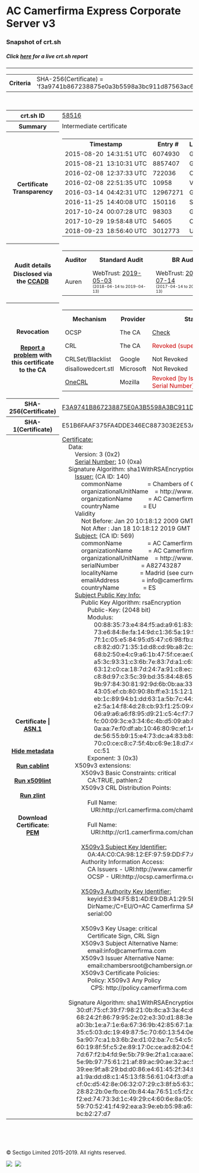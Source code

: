 # AC Camerfirma Express Corporate Server v3
### Snapshot of crt.sh
##### Click [here](https://crt.sh/?q=F3A9741B867238875E0A3B5598A3BC911D87563AC6EA47CEF85032FF948BEA31) for a live crt.sh report

---
<!DOCTYPE HTML PUBLIC "-//W3C//DTD HTML 4.0 Transitional//EN">
<HTML>

<BODY>

<TABLE>
  <TR>
    <TH class="outer">Criteria</TH>
    <TD class="outer">SHA-256(Certificate) = 'f3a9741b867238875e0a3b5598a3bc911d87563ac6ea47cef85032ff948bea31'</TD>
  </TR>
</TABLE>
<BR>
<TABLE>
  <TR>
    <TH class="outer">crt.sh ID</TH>
    <TD class="outer"><A href="?id=58516">58516</A></TD>
  </TR>
  <TR>
    <TH class="outer">Summary</TH>
    <TD class="outer">Intermediate certificate</TD>
  </TR>
  <TR>
    <TH class="outer">Certificate<BR>Transparency</TH>
    <TD class="outer">
<TABLE class="options" style="margin-left:0px">
  <TR>
    <TH>Timestamp</TH>
    <TH>Entry #</TH>
    <TH>Log Operator</TH>
    <TH>Log URL</TH>
  </TR>
  <TR>
    <TD>2015-08-20&nbsp; <FONT class="small">14:31:51 UTC</FONT></TD>
    <TD>6074930</TD>
    <TD>Google</TD>
    <TD>https://ct.googleapis.com/rocketeer</TD>
  </TR>
  <TR>
    <TD>2015-08-21&nbsp; <FONT class="small">13:10:31 UTC</FONT></TD>
    <TD>8857407</TD>
    <TD>Google</TD>
    <TD>https://ct.googleapis.com/pilot</TD>
  </TR>
  <TR>
    <TD>2016-02-08&nbsp; <FONT class="small">12:37:33 UTC</FONT></TD>
    <TD>722036</TD>
    <TD>Certly</TD>
    <TD>https://log.certly.io</TD>
  </TR>
  <TR>
    <TD>2016-02-08&nbsp; <FONT class="small">22:51:35 UTC</FONT></TD>
    <TD>10958</TD>
    <TD>Venafi</TD>
    <TD>https://ctlog.api.venafi.com</TD>
  </TR>
  <TR>
    <TD>2016-03-14&nbsp; <FONT class="small">04:42:31 UTC</FONT></TD>
    <TD>12967271</TD>
    <TD>Google</TD>
    <TD>https://ct.googleapis.com/aviator</TD>
  </TR>
  <TR>
    <TD>2016-11-25&nbsp; <FONT class="small">14:40:08 UTC</FONT></TD>
    <TD>150116</TD>
    <TD>Sectigo</TD>
    <TD>https://dodo.ct.comodo.com</TD>
  </TR>
  <TR>
    <TD>2017-10-24&nbsp; <FONT class="small">00:07:28 UTC</FONT></TD>
    <TD>98303</TD>
    <TD>Google</TD>
    <TD>https://ct.googleapis.com/logs/argon2019</TD>
  </TR>
  <TR>
    <TD>2017-10-29&nbsp; <FONT class="small">19:58:48 UTC</FONT></TD>
    <TD>54605</TD>
    <TD>Cloudflare</TD>
    <TD>https://ct.cloudflare.com/logs/nimbus2019</TD>
  </TR>
  <TR>
    <TD>2018-09-23&nbsp; <FONT class="small">18:56:40 UTC</FONT></TD>
    <TD>3012773</TD>
    <TD>Up in the Air</TD>
    <TD>https://ct.filippo.io/behindthesofa</TD>
  </TR>
</TABLE>
    </TD>
  </TR>
  <TR>
    <TH class="outer">Audit details<BR>
      <DIV class="small" style="padding-top:3px">Disclosed via the
        <A href="//ccadb-public.secure.force.com/mozilla/PublicAllIntermediateCerts" target="_blank">CCADB</A></DIV>
    </TH>
    <TD class="outer">
<TABLE class="options" style="margin-left:0px">
  <TR>
    <TH>Auditor</TH>
    <TH>Standard Audit</TH>
    <TH>BR Audit</TH>
    <TH>EV SSL Audit</TH>
    <TH>Documents</TH>
    <TH>CCADB</TH>
    <TH>Root Owner / Certificate</TH>
  </TR>
  <TR>
    <TD style="vertical-align:middle">Auren</TD>
    <TD>WebTrust:
      <A href="https://www.cpacanada.ca/generichandlers/CPACHandler.ashx?attachmentid=230425" target="_blank">2019-05-03</A>
      <BR><FONT style="font-size:8pt">(2018-04-14 to 2019-04-13)</FONT></TD>
    <TD>WebTrust:
      <A href="https://bugzilla.mozilla.org/attachment.cgi?id=8995930" target="_blank">2018-07-14</A>
      <BR><FONT style="font-size:8pt">(2017-04-14 to 2018-04-13)</FONT></TD>
    <TD>No    <TD>
      <A href="https://www.camerfirma.com/publico/DocumentosWeb/politicas/CAMERFIRMA_CPS_EIDAS_ES_1.2.10.pdf" target="blank">CP</A>
      <A href="https://www.camerfirma.com/publico/DocumentosWeb/politicas/CAMERFIRMA_CPS_EIDAS_EN_1.2.10.pdf" target="blank">CPS</A>
    </TD>
    <TD><A href="//ccadb.force.com/001o000000x58TAAAY" target="_blank">001o000000x58TAAAY</A></TD>
    <TD><A href="/?id=1251">AC Camerfirma, S.A.</A></TD>
  </TR>
</TABLE>
    </TD>
  </TR>
  <TR>
    <TH class="outer">Revocation<BR><BR>
      <DIV class="small" style="padding-top:3px"><A href="?id=58516&opt=problemreporting">Report a problem</A> with<BR>this certificate to the CA</DIV></TH>
    <TD class="outer">
      <TABLE class="options" style="margin-left:0px">
        <TR>
          <TH>Mechanism</TH>
          <TH>Provider</TH>
          <TH>Status</TH>
          <TH>Revocation Date</TH>
          <TH>Last Observed in CRL</TH>
          <TH>Last Checked <SPAN style="color:#CC0000;vertical-align:middle;font-size:70%;font-weight:normal">(Error)</SPAN></TH>
        </TR>
        <TR>
          <TD>OCSP</TD>
          <TD>The CA</TD>
          <TD><A href="?id=58516&opt=ocsp">Check</A></TD>
          <TD><SPAN style="color:#888888">?</SPAN></TD>
          <TD><SPAN style="color:#888888">n/a</SPAN></TD>
          <TD><SPAN style="color:#888888">?</SPAN></TD>
        </TR>
        <TR>
          <TD>CRL</TD>
          <TD>The CA</TD>
          <TD><SPAN style="color:#CC0000">Revoked (superseded)</SPAN></TD><TD>2018-12-18&nbsp; <FONT class="small">09:21:44 UTC</FONT></TD><TD>2019-02-19&nbsp; <FONT class="small">13:16:45 UTC</FONT></TD><TD>2019-12-04&nbsp; <FONT class="small">16:50:07 UTC</FONT></TD>
        </TR>
        <TR>
          <TD>CRLSet/Blacklist</TD>
          <TD>Google</TD>
          <TD>Not Revoked</TD>
          <TD><SPAN style="color:#888888">n/a</SPAN></TD>
          <TD><SPAN style="color:#888888">n/a</SPAN></TD>
          <TD><SPAN style="color:#888888">n/a</SPAN></TD>
        </TR>
        <TR>
          <TD>disallowedcert.stl</TD>
          <TD>Microsoft</TD>
          <TD>Not Revoked</TD>
          <TD><SPAN style="color:#888888">n/a</SPAN></TD>
          <TD><SPAN style="color:#888888">n/a</SPAN></TD>
          <TD><SPAN style="color:#888888">n/a</SPAN></TD>
        </TR>
        <TR>
          <TD><A href="/mozilla-onecrl" target="_blank">OneCRL</A></TD>
          <TD>Mozilla</TD>
          <TD><SPAN style="color:#CC0000">Revoked [by Issuer Name, Serial Number]</SPAN></TD><TD>2019-01-18&nbsp; <FONT class="small">11:45:13 UTC</FONT></TD>
          <TD><SPAN style="color:#888888">n/a</SPAN></TD>
          <TD><SPAN style="color:#888888">n/a</SPAN></TD>
        </TR>
      </TABLE>
    </TD>
  </TR>
  <TR>
    <TH class="outer">SHA-256(Certificate)</TH>
    <TD class="outer"><A href="//censys.io/certificates/f3a9741b867238875e0a3b5598a3bc911d87563ac6ea47cef85032ff948bea31">F3A9741B867238875E0A3B5598A3BC911D87563AC6EA47CEF85032FF948BEA31</A></TD>
  </TR>
  <TR>
    <TH class="outer">SHA-1(Certificate)</TH>
    <TD class="outer">E51B6FAAF375FA4DDE346EC887303E2E53ABB062</TD>
  </TR>
  <TR>
    <TH class="outer">Certificate | <A href="?asn1=58516">ASN.1</A>
      <SPAN class="small"><BR>
      <BR><BR><A href="?id=58516&opt=nometadata">Hide metadata</A>
      <BR><BR><A href="?id=58516&opt=cablint">Run cablint</A>
      <BR><BR><A href="?id=58516&opt=x509lint">Run x509lint</A>
      <BR><BR><A href="?id=58516&opt=zlint">Run zlint</A>
      <BR><BR><BR>Download Certificate: <A href="?d=58516">PEM</A>
      </SPAN>
    </TH>
    <TD class="text"><A href="?d=58516">Certificate:</A><BR>&nbsp;&nbsp;&nbsp;&nbsp;Data:<BR>&nbsp;&nbsp;&nbsp;&nbsp;&nbsp;&nbsp;&nbsp;&nbsp;Version:&nbsp;3&nbsp;(0x2)<BR>&nbsp;&nbsp;&nbsp;&nbsp;&nbsp;&nbsp;&nbsp;&nbsp;<A href="?serial=0a">Serial&nbsp;Number:</A>&nbsp;10&nbsp;(0xa)<BR>&nbsp;&nbsp;&nbsp;&nbsp;Signature&nbsp;Algorithm:&nbsp;sha1WithRSAEncryption<BR>&nbsp;&nbsp;&nbsp;&nbsp;&nbsp;&nbsp;&nbsp;&nbsp;<A href="?caid=140">Issuer:</A> <SPAN class="small">(CA ID: 140)</SPAN><BR>&nbsp;&nbsp;&nbsp;&nbsp;&nbsp;&nbsp;&nbsp;&nbsp;&nbsp;&nbsp;&nbsp;&nbsp;commonName&nbsp;&nbsp;&nbsp;&nbsp;&nbsp;&nbsp;&nbsp;&nbsp;&nbsp;&nbsp;&nbsp;&nbsp;&nbsp;&nbsp;&nbsp;&nbsp;=&nbsp;Chambers&nbsp;of&nbsp;Commerce&nbsp;Root<BR>&nbsp;&nbsp;&nbsp;&nbsp;&nbsp;&nbsp;&nbsp;&nbsp;&nbsp;&nbsp;&nbsp;&nbsp;organizationalUnitName&nbsp;&nbsp;&nbsp;&nbsp;=&nbsp;http://www.chambersign.org<BR>&nbsp;&nbsp;&nbsp;&nbsp;&nbsp;&nbsp;&nbsp;&nbsp;&nbsp;&nbsp;&nbsp;&nbsp;organizationName&nbsp;&nbsp;&nbsp;&nbsp;&nbsp;&nbsp;&nbsp;&nbsp;&nbsp;&nbsp;=&nbsp;AC&nbsp;Camerfirma&nbsp;SA&nbsp;CIF&nbsp;A82743287<BR>&nbsp;&nbsp;&nbsp;&nbsp;&nbsp;&nbsp;&nbsp;&nbsp;&nbsp;&nbsp;&nbsp;&nbsp;countryName&nbsp;&nbsp;&nbsp;&nbsp;&nbsp;&nbsp;&nbsp;&nbsp;&nbsp;&nbsp;&nbsp;&nbsp;&nbsp;&nbsp;&nbsp;=&nbsp;EU<BR>&nbsp;&nbsp;&nbsp;&nbsp;&nbsp;&nbsp;&nbsp;&nbsp;Validity<BR>&nbsp;&nbsp;&nbsp;&nbsp;&nbsp;&nbsp;&nbsp;&nbsp;&nbsp;&nbsp;&nbsp;&nbsp;Not&nbsp;Before:&nbsp;Jan&nbsp;20&nbsp;10:18:12&nbsp;2009&nbsp;GMT<BR>&nbsp;&nbsp;&nbsp;&nbsp;&nbsp;&nbsp;&nbsp;&nbsp;&nbsp;&nbsp;&nbsp;&nbsp;Not&nbsp;After&nbsp;:&nbsp;Jan&nbsp;18&nbsp;10:18:12&nbsp;2019&nbsp;GMT<BR>&nbsp;&nbsp;&nbsp;&nbsp;&nbsp;&nbsp;&nbsp;&nbsp;<A href="?caid=569">Subject:</A> <SPAN class="small">(CA ID: 569)</SPAN><BR>&nbsp;&nbsp;&nbsp;&nbsp;&nbsp;&nbsp;&nbsp;&nbsp;&nbsp;&nbsp;&nbsp;&nbsp;commonName&nbsp;&nbsp;&nbsp;&nbsp;&nbsp;&nbsp;&nbsp;&nbsp;&nbsp;&nbsp;&nbsp;&nbsp;&nbsp;&nbsp;&nbsp;&nbsp;=&nbsp;AC&nbsp;Camerfirma&nbsp;Express&nbsp;Corporate&nbsp;Server&nbsp;v3<BR>&nbsp;&nbsp;&nbsp;&nbsp;&nbsp;&nbsp;&nbsp;&nbsp;&nbsp;&nbsp;&nbsp;&nbsp;organizationName&nbsp;&nbsp;&nbsp;&nbsp;&nbsp;&nbsp;&nbsp;&nbsp;&nbsp;&nbsp;=&nbsp;AC&nbsp;Camerfirma&nbsp;SA<BR>&nbsp;&nbsp;&nbsp;&nbsp;&nbsp;&nbsp;&nbsp;&nbsp;&nbsp;&nbsp;&nbsp;&nbsp;organizationalUnitName&nbsp;&nbsp;&nbsp;&nbsp;=&nbsp;http://www.camerfirma.com<BR>&nbsp;&nbsp;&nbsp;&nbsp;&nbsp;&nbsp;&nbsp;&nbsp;&nbsp;&nbsp;&nbsp;&nbsp;serialNumber&nbsp;&nbsp;&nbsp;&nbsp;&nbsp;&nbsp;&nbsp;&nbsp;&nbsp;&nbsp;&nbsp;&nbsp;&nbsp;&nbsp;=&nbsp;A82743287<BR>&nbsp;&nbsp;&nbsp;&nbsp;&nbsp;&nbsp;&nbsp;&nbsp;&nbsp;&nbsp;&nbsp;&nbsp;localityName&nbsp;&nbsp;&nbsp;&nbsp;&nbsp;&nbsp;&nbsp;&nbsp;&nbsp;&nbsp;&nbsp;&nbsp;&nbsp;&nbsp;=&nbsp;Madrid&nbsp;(see&nbsp;current&nbsp;address&nbsp;at&nbsp;www.camerfirma.com/address)<BR>&nbsp;&nbsp;&nbsp;&nbsp;&nbsp;&nbsp;&nbsp;&nbsp;&nbsp;&nbsp;&nbsp;&nbsp;emailAddress&nbsp;&nbsp;&nbsp;&nbsp;&nbsp;&nbsp;&nbsp;&nbsp;&nbsp;&nbsp;&nbsp;&nbsp;&nbsp;&nbsp;=&nbsp;info@camerfirma.com<BR>&nbsp;&nbsp;&nbsp;&nbsp;&nbsp;&nbsp;&nbsp;&nbsp;&nbsp;&nbsp;&nbsp;&nbsp;countryName&nbsp;&nbsp;&nbsp;&nbsp;&nbsp;&nbsp;&nbsp;&nbsp;&nbsp;&nbsp;&nbsp;&nbsp;&nbsp;&nbsp;&nbsp;=&nbsp;ES<BR>&nbsp;&nbsp;&nbsp;&nbsp;&nbsp;&nbsp;&nbsp;&nbsp;<A href="?spkisha256=6a88a14dc56fced3bd8d7508ffe4cb7f74472c347625bb4320167b641e836553">Subject&nbsp;Public&nbsp;Key&nbsp;Info:</A><BR>&nbsp;&nbsp;&nbsp;&nbsp;&nbsp;&nbsp;&nbsp;&nbsp;&nbsp;&nbsp;&nbsp;&nbsp;Public&nbsp;Key&nbsp;Algorithm:&nbsp;rsaEncryption<BR>&nbsp;&nbsp;&nbsp;&nbsp;&nbsp;&nbsp;&nbsp;&nbsp;&nbsp;&nbsp;&nbsp;&nbsp;&nbsp;&nbsp;&nbsp;&nbsp;Public-Key:&nbsp;(2048&nbsp;bit)<BR>&nbsp;&nbsp;&nbsp;&nbsp;&nbsp;&nbsp;&nbsp;&nbsp;&nbsp;&nbsp;&nbsp;&nbsp;&nbsp;&nbsp;&nbsp;&nbsp;Modulus:<BR>&nbsp;&nbsp;&nbsp;&nbsp;&nbsp;&nbsp;&nbsp;&nbsp;&nbsp;&nbsp;&nbsp;&nbsp;&nbsp;&nbsp;&nbsp;&nbsp;&nbsp;&nbsp;&nbsp;&nbsp;00:88:35:73:e4:84:f5:ad:a9:61:83:eb:54:6a:fd:<BR>&nbsp;&nbsp;&nbsp;&nbsp;&nbsp;&nbsp;&nbsp;&nbsp;&nbsp;&nbsp;&nbsp;&nbsp;&nbsp;&nbsp;&nbsp;&nbsp;&nbsp;&nbsp;&nbsp;&nbsp;73:e6:84:8e:fa:14:9d:c1:36:5a:19:59:86:e2:b3:<BR>&nbsp;&nbsp;&nbsp;&nbsp;&nbsp;&nbsp;&nbsp;&nbsp;&nbsp;&nbsp;&nbsp;&nbsp;&nbsp;&nbsp;&nbsp;&nbsp;&nbsp;&nbsp;&nbsp;&nbsp;7f:1c:05:e5:84:95:d5:47:c6:98:fb:a9:02:0c:b5:<BR>&nbsp;&nbsp;&nbsp;&nbsp;&nbsp;&nbsp;&nbsp;&nbsp;&nbsp;&nbsp;&nbsp;&nbsp;&nbsp;&nbsp;&nbsp;&nbsp;&nbsp;&nbsp;&nbsp;&nbsp;c8:82:d0:71:35:1d:d8:cd:9b:a8:2c:c8:9d:56:74:<BR>&nbsp;&nbsp;&nbsp;&nbsp;&nbsp;&nbsp;&nbsp;&nbsp;&nbsp;&nbsp;&nbsp;&nbsp;&nbsp;&nbsp;&nbsp;&nbsp;&nbsp;&nbsp;&nbsp;&nbsp;68:b2:50:e4:c9:a6:1b:47:5f:ce:ae:04:16:1f:da:<BR>&nbsp;&nbsp;&nbsp;&nbsp;&nbsp;&nbsp;&nbsp;&nbsp;&nbsp;&nbsp;&nbsp;&nbsp;&nbsp;&nbsp;&nbsp;&nbsp;&nbsp;&nbsp;&nbsp;&nbsp;a5:3c:93:31:c3:6b:7e:83:7d:a1:c6:9f:b8:4c:02:<BR>&nbsp;&nbsp;&nbsp;&nbsp;&nbsp;&nbsp;&nbsp;&nbsp;&nbsp;&nbsp;&nbsp;&nbsp;&nbsp;&nbsp;&nbsp;&nbsp;&nbsp;&nbsp;&nbsp;&nbsp;63:12:c0:ca:18:7d:24:7a:91:c8:ec:e4:8d:62:e9:<BR>&nbsp;&nbsp;&nbsp;&nbsp;&nbsp;&nbsp;&nbsp;&nbsp;&nbsp;&nbsp;&nbsp;&nbsp;&nbsp;&nbsp;&nbsp;&nbsp;&nbsp;&nbsp;&nbsp;&nbsp;c8:8d:97:c3:5c:39:bd:35:84:48:65:4d:0d:57:00:<BR>&nbsp;&nbsp;&nbsp;&nbsp;&nbsp;&nbsp;&nbsp;&nbsp;&nbsp;&nbsp;&nbsp;&nbsp;&nbsp;&nbsp;&nbsp;&nbsp;&nbsp;&nbsp;&nbsp;&nbsp;9b:97:84:30:81:92:9d:6b:0b:aa:33:89:69:77:78:<BR>&nbsp;&nbsp;&nbsp;&nbsp;&nbsp;&nbsp;&nbsp;&nbsp;&nbsp;&nbsp;&nbsp;&nbsp;&nbsp;&nbsp;&nbsp;&nbsp;&nbsp;&nbsp;&nbsp;&nbsp;43:05:ef:cb:80:90:8b:ff:e3:15:12:19:0f:69:cf:<BR>&nbsp;&nbsp;&nbsp;&nbsp;&nbsp;&nbsp;&nbsp;&nbsp;&nbsp;&nbsp;&nbsp;&nbsp;&nbsp;&nbsp;&nbsp;&nbsp;&nbsp;&nbsp;&nbsp;&nbsp;eb:1c:89:94:b1:dd:63:1a:5b:7c:44:c0:ab:27:9a:<BR>&nbsp;&nbsp;&nbsp;&nbsp;&nbsp;&nbsp;&nbsp;&nbsp;&nbsp;&nbsp;&nbsp;&nbsp;&nbsp;&nbsp;&nbsp;&nbsp;&nbsp;&nbsp;&nbsp;&nbsp;e2:5a:14:f8:4d:28:cb:93:f1:25:09:41:f7:11:3b:<BR>&nbsp;&nbsp;&nbsp;&nbsp;&nbsp;&nbsp;&nbsp;&nbsp;&nbsp;&nbsp;&nbsp;&nbsp;&nbsp;&nbsp;&nbsp;&nbsp;&nbsp;&nbsp;&nbsp;&nbsp;06:a9:a6:a6:f8:95:d9:21:c5:4c:f7:7f:56:75:fd:<BR>&nbsp;&nbsp;&nbsp;&nbsp;&nbsp;&nbsp;&nbsp;&nbsp;&nbsp;&nbsp;&nbsp;&nbsp;&nbsp;&nbsp;&nbsp;&nbsp;&nbsp;&nbsp;&nbsp;&nbsp;fc:00:09:3c:e3:34:6c:4b:d5:09:ab:83:a2:3c:0b:<BR>&nbsp;&nbsp;&nbsp;&nbsp;&nbsp;&nbsp;&nbsp;&nbsp;&nbsp;&nbsp;&nbsp;&nbsp;&nbsp;&nbsp;&nbsp;&nbsp;&nbsp;&nbsp;&nbsp;&nbsp;0a:aa:7e:f0:df:ab:10:46:80:9c:ef:14:d9:ce:0d:<BR>&nbsp;&nbsp;&nbsp;&nbsp;&nbsp;&nbsp;&nbsp;&nbsp;&nbsp;&nbsp;&nbsp;&nbsp;&nbsp;&nbsp;&nbsp;&nbsp;&nbsp;&nbsp;&nbsp;&nbsp;de:56:55:b9:15:e4:73:dc:a4:83:b8:52:90:00:61:<BR>&nbsp;&nbsp;&nbsp;&nbsp;&nbsp;&nbsp;&nbsp;&nbsp;&nbsp;&nbsp;&nbsp;&nbsp;&nbsp;&nbsp;&nbsp;&nbsp;&nbsp;&nbsp;&nbsp;&nbsp;70:c0:ce:c8:c7:5f:4b:c6:9e:18:d7:4d:1b:b9:4c:<BR>&nbsp;&nbsp;&nbsp;&nbsp;&nbsp;&nbsp;&nbsp;&nbsp;&nbsp;&nbsp;&nbsp;&nbsp;&nbsp;&nbsp;&nbsp;&nbsp;&nbsp;&nbsp;&nbsp;&nbsp;cc:51<BR>&nbsp;&nbsp;&nbsp;&nbsp;&nbsp;&nbsp;&nbsp;&nbsp;&nbsp;&nbsp;&nbsp;&nbsp;&nbsp;&nbsp;&nbsp;&nbsp;Exponent:&nbsp;3&nbsp;(0x3)<BR>&nbsp;&nbsp;&nbsp;&nbsp;&nbsp;&nbsp;&nbsp;&nbsp;X509v3&nbsp;extensions:<BR>&nbsp;&nbsp;&nbsp;&nbsp;&nbsp;&nbsp;&nbsp;&nbsp;&nbsp;&nbsp;&nbsp;&nbsp;X509v3&nbsp;Basic&nbsp;Constraints:&nbsp;critical<BR>&nbsp;&nbsp;&nbsp;&nbsp;&nbsp;&nbsp;&nbsp;&nbsp;&nbsp;&nbsp;&nbsp;&nbsp;&nbsp;&nbsp;&nbsp;&nbsp;CA:TRUE,&nbsp;pathlen:2<BR>&nbsp;&nbsp;&nbsp;&nbsp;&nbsp;&nbsp;&nbsp;&nbsp;&nbsp;&nbsp;&nbsp;&nbsp;X509v3&nbsp;CRL&nbsp;Distribution&nbsp;Points:&nbsp;<BR><BR>&nbsp;&nbsp;&nbsp;&nbsp;&nbsp;&nbsp;&nbsp;&nbsp;&nbsp;&nbsp;&nbsp;&nbsp;&nbsp;&nbsp;&nbsp;&nbsp;Full&nbsp;Name:<BR>&nbsp;&nbsp;&nbsp;&nbsp;&nbsp;&nbsp;&nbsp;&nbsp;&nbsp;&nbsp;&nbsp;&nbsp;&nbsp;&nbsp;&nbsp;&nbsp;&nbsp;&nbsp;URI:http://crl.camerfirma.com/chambersroot.crl<BR><BR>&nbsp;&nbsp;&nbsp;&nbsp;&nbsp;&nbsp;&nbsp;&nbsp;&nbsp;&nbsp;&nbsp;&nbsp;&nbsp;&nbsp;&nbsp;&nbsp;Full&nbsp;Name:<BR>&nbsp;&nbsp;&nbsp;&nbsp;&nbsp;&nbsp;&nbsp;&nbsp;&nbsp;&nbsp;&nbsp;&nbsp;&nbsp;&nbsp;&nbsp;&nbsp;&nbsp;&nbsp;URI:http://crl1.camerfirma.com/chambersroot.crl<BR><BR>&nbsp;&nbsp;&nbsp;&nbsp;&nbsp;&nbsp;&nbsp;&nbsp;&nbsp;&nbsp;&nbsp;&nbsp;<A href="?ski=0a4ac0ca9812ef9759ddf7a4afb014a439aeae4a">X509v3&nbsp;Subject&nbsp;Key&nbsp;Identifier:</A><BR>&nbsp;&nbsp;&nbsp;&nbsp;&nbsp;&nbsp;&nbsp;&nbsp;&nbsp;&nbsp;&nbsp;&nbsp;&nbsp;&nbsp;&nbsp;&nbsp;0A:4A:C0:CA:98:12:EF:97:59:DD:F7:A4:AF:B0:14:A4:39:AE:AE:4A<BR>&nbsp;&nbsp;&nbsp;&nbsp;&nbsp;&nbsp;&nbsp;&nbsp;&nbsp;&nbsp;&nbsp;&nbsp;Authority&nbsp;Information&nbsp;Access:&nbsp;<BR>&nbsp;&nbsp;&nbsp;&nbsp;&nbsp;&nbsp;&nbsp;&nbsp;&nbsp;&nbsp;&nbsp;&nbsp;&nbsp;&nbsp;&nbsp;&nbsp;CA&nbsp;Issuers&nbsp;-&nbsp;URI:http://www.camerfirma.com/certs/ROOT-CHAMBERS.crt<BR>&nbsp;&nbsp;&nbsp;&nbsp;&nbsp;&nbsp;&nbsp;&nbsp;&nbsp;&nbsp;&nbsp;&nbsp;&nbsp;&nbsp;&nbsp;&nbsp;OCSP&nbsp;-&nbsp;URI:http://ocsp.camerfirma.com<BR><BR>&nbsp;&nbsp;&nbsp;&nbsp;&nbsp;&nbsp;&nbsp;&nbsp;&nbsp;&nbsp;&nbsp;&nbsp;<A href="?ski=e394f5b14de9dba1295b578b4d760676e1d1a28a">X509v3&nbsp;Authority&nbsp;Key&nbsp;Identifier:</A><BR>&nbsp;&nbsp;&nbsp;&nbsp;&nbsp;&nbsp;&nbsp;&nbsp;&nbsp;&nbsp;&nbsp;&nbsp;&nbsp;&nbsp;&nbsp;&nbsp;keyid:E3:94:F5:B1:4D:E9:DB:A1:29:5B:57:8B:4D:76:06:76:E1:D1:A2:8A<BR>&nbsp;&nbsp;&nbsp;&nbsp;&nbsp;&nbsp;&nbsp;&nbsp;&nbsp;&nbsp;&nbsp;&nbsp;&nbsp;&nbsp;&nbsp;&nbsp;DirName:/C=EU/O=AC&nbsp;Camerfirma&nbsp;SA&nbsp;CIF&nbsp;A82743287/OU=http://www.chambersign.org/CN=Chambers&nbsp;of&nbsp;Commerce&nbsp;Root<BR>&nbsp;&nbsp;&nbsp;&nbsp;&nbsp;&nbsp;&nbsp;&nbsp;&nbsp;&nbsp;&nbsp;&nbsp;&nbsp;&nbsp;&nbsp;&nbsp;serial:00<BR><BR>&nbsp;&nbsp;&nbsp;&nbsp;&nbsp;&nbsp;&nbsp;&nbsp;&nbsp;&nbsp;&nbsp;&nbsp;X509v3&nbsp;Key&nbsp;Usage:&nbsp;critical<BR>&nbsp;&nbsp;&nbsp;&nbsp;&nbsp;&nbsp;&nbsp;&nbsp;&nbsp;&nbsp;&nbsp;&nbsp;&nbsp;&nbsp;&nbsp;&nbsp;Certificate&nbsp;Sign,&nbsp;CRL&nbsp;Sign<BR>&nbsp;&nbsp;&nbsp;&nbsp;&nbsp;&nbsp;&nbsp;&nbsp;&nbsp;&nbsp;&nbsp;&nbsp;X509v3&nbsp;Subject&nbsp;Alternative&nbsp;Name:&nbsp;<BR>&nbsp;&nbsp;&nbsp;&nbsp;&nbsp;&nbsp;&nbsp;&nbsp;&nbsp;&nbsp;&nbsp;&nbsp;&nbsp;&nbsp;&nbsp;&nbsp;email:info@camerfirma.com<BR>&nbsp;&nbsp;&nbsp;&nbsp;&nbsp;&nbsp;&nbsp;&nbsp;&nbsp;&nbsp;&nbsp;&nbsp;X509v3&nbsp;Issuer&nbsp;Alternative&nbsp;Name:&nbsp;<BR>&nbsp;&nbsp;&nbsp;&nbsp;&nbsp;&nbsp;&nbsp;&nbsp;&nbsp;&nbsp;&nbsp;&nbsp;&nbsp;&nbsp;&nbsp;&nbsp;email:chambersroot@chambersign.org<BR>&nbsp;&nbsp;&nbsp;&nbsp;&nbsp;&nbsp;&nbsp;&nbsp;&nbsp;&nbsp;&nbsp;&nbsp;X509v3&nbsp;Certificate&nbsp;Policies:&nbsp;<BR>&nbsp;&nbsp;&nbsp;&nbsp;&nbsp;&nbsp;&nbsp;&nbsp;&nbsp;&nbsp;&nbsp;&nbsp;&nbsp;&nbsp;&nbsp;&nbsp;Policy:&nbsp;X509v3&nbsp;Any&nbsp;Policy<BR>&nbsp;&nbsp;&nbsp;&nbsp;&nbsp;&nbsp;&nbsp;&nbsp;&nbsp;&nbsp;&nbsp;&nbsp;&nbsp;&nbsp;&nbsp;&nbsp;&nbsp;&nbsp;CPS:&nbsp;http://policy.camerfirma.com<BR><BR>&nbsp;&nbsp;&nbsp;&nbsp;Signature&nbsp;Algorithm:&nbsp;sha1WithRSAEncryption<BR>&nbsp;&nbsp;&nbsp;&nbsp;&nbsp;&nbsp;&nbsp;&nbsp;&nbsp;30:df:75:cf:39:f7:98:21:0b:8c:a3:3a:4c:d7:48:d0:e1:0b:<BR>&nbsp;&nbsp;&nbsp;&nbsp;&nbsp;&nbsp;&nbsp;&nbsp;&nbsp;68:24:2f:86:79:95:2e:02:e3:30:d1:88:3e:2a:58:62:a6:bf:<BR>&nbsp;&nbsp;&nbsp;&nbsp;&nbsp;&nbsp;&nbsp;&nbsp;&nbsp;a0:3b:1e:a7:1e:6a:67:36:9b:42:85:67:1a:77:de:c1:65:d6:<BR>&nbsp;&nbsp;&nbsp;&nbsp;&nbsp;&nbsp;&nbsp;&nbsp;&nbsp;35:c5:03:dc:19:49:87:5c:70:60:13:54:0e:30:31:39:7b:b9:<BR>&nbsp;&nbsp;&nbsp;&nbsp;&nbsp;&nbsp;&nbsp;&nbsp;&nbsp;5a:90:7c:a1:b3:6b:2e:d1:02:ba:7c:54:c5:0b:ec:61:5a:be:<BR>&nbsp;&nbsp;&nbsp;&nbsp;&nbsp;&nbsp;&nbsp;&nbsp;&nbsp;60:19:8f:5f:c5:2e:89:17:0c:ce:ad:82:04:57:d8:64:b4:c9:<BR>&nbsp;&nbsp;&nbsp;&nbsp;&nbsp;&nbsp;&nbsp;&nbsp;&nbsp;7d:67:f2:b4:fd:9e:5b:79:9e:2f:a1:ca:aa:e3:b4:7f:47:7a:<BR>&nbsp;&nbsp;&nbsp;&nbsp;&nbsp;&nbsp;&nbsp;&nbsp;&nbsp;5e:9b:97:75:61:21:af:89:ac:90:ae:32:ac:59:d4:d4:65:39:<BR>&nbsp;&nbsp;&nbsp;&nbsp;&nbsp;&nbsp;&nbsp;&nbsp;&nbsp;39:ee:9f:a8:29:bd:d0:86:e4:61:45:2f:34:b4:e4:d3:f7:19:<BR>&nbsp;&nbsp;&nbsp;&nbsp;&nbsp;&nbsp;&nbsp;&nbsp;&nbsp;a1:9a:dd:d8:c1:45:13:f8:56:61:04:f3:df:ae:56:6d:25:bd:<BR>&nbsp;&nbsp;&nbsp;&nbsp;&nbsp;&nbsp;&nbsp;&nbsp;&nbsp;cf:0c:d5:42:8e:06:32:07:29:c3:8f:b5:63:22:c7:c6:c5:98:<BR>&nbsp;&nbsp;&nbsp;&nbsp;&nbsp;&nbsp;&nbsp;&nbsp;&nbsp;28:82:2b:0e:fb:ce:0b:84:4a:76:51:c5:f2:d8:8d:8f:6e:a2:<BR>&nbsp;&nbsp;&nbsp;&nbsp;&nbsp;&nbsp;&nbsp;&nbsp;&nbsp;f2:ed:74:73:3d:1c:49:29:c4:60:6e:8a:05:cc:2f:62:b9:8e:<BR>&nbsp;&nbsp;&nbsp;&nbsp;&nbsp;&nbsp;&nbsp;&nbsp;&nbsp;59:70:52:41:f4:92:ea:a3:9e:eb:b5:98:a6:36:33:70:2e:83:<BR>&nbsp;&nbsp;&nbsp;&nbsp;&nbsp;&nbsp;&nbsp;&nbsp;&nbsp;bc:b2:27:d7<BR>    </TD>
  </TR>
</TABLE>

  <BR><BR><BR>

  <P class="copyright">&copy; Sectigo Limited 2015-2019. All rights reserved.</P>
  <DIV>
    <A href="https://sectigo.com/"><IMG src="/sectigo_s.png"></A>
    &nbsp;<A href="https://github.com/crtsh"><IMG src="/GitHub-Mark-32px.png"></A>
  </DIV>
</BODY>
</HTML>
